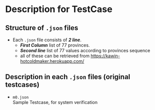 # Description for TestCase

## Structure of ```.json``` files

- Each ```.json``` file consists of ***2 line***. 
    - ***First Column*** list of 77 provinces.
    - ***Second line*** list of 77 values according to provinces sequence
    - all of these can be retrieved from https://kawin-hotcoldmaker.herokuapp.com/

## Description in each ```.json``` files (original testcases)

- ```m0.json```<br>
Sample Testcase, for system verification
